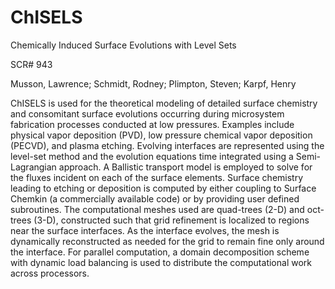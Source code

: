 # ChISELS

Chemically Induced Surface Evolutions with Level Sets

SCR# 943

Musson, Lawrence; Schmidt, Rodney; Plimpton, Steven; Karpf, Henry

ChISELS is used for the theoretical modeling of detailed surface chemistry and consomitant surface evolutions occurring during microsystem fabrication processes conducted at low pressures. Examples include physical vapor deposition (PVD), low pressure chemical vapor deposition (PECVD), and plasma etching. Evolving interfaces are represented using the level-set method and the evolution equations time integrated using a Semi-Lagrangian approach. A Ballistic transport model is employed to solve for the fluxes incident on each of the surface elements. Surface chemistry leading to etching or deposition is computed by either coupling to Surface Chemkin (a commercially available code) or by providing user defined subroutines. The computational meshes used are quad-trees (2-D) and oct-trees (3-D), constructed such that grid refinement is localized to regions near the surface interfaces. As the interface evolves, the mesh is dynamically reconstructed as needed for the grid to remain fine only around the interface. For parallel computation, a domain decomposition scheme with dynamic load balancing is used to distribute the computational work across processors.
